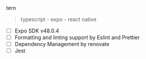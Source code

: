 tern
> typescript - expo - react native

-[ ] Expo SDK v48.0.4
-[ ] Formatting and linting support by Eslint and Prettier
-[ ] Dependency Management by renovate
-[ ] Jest
